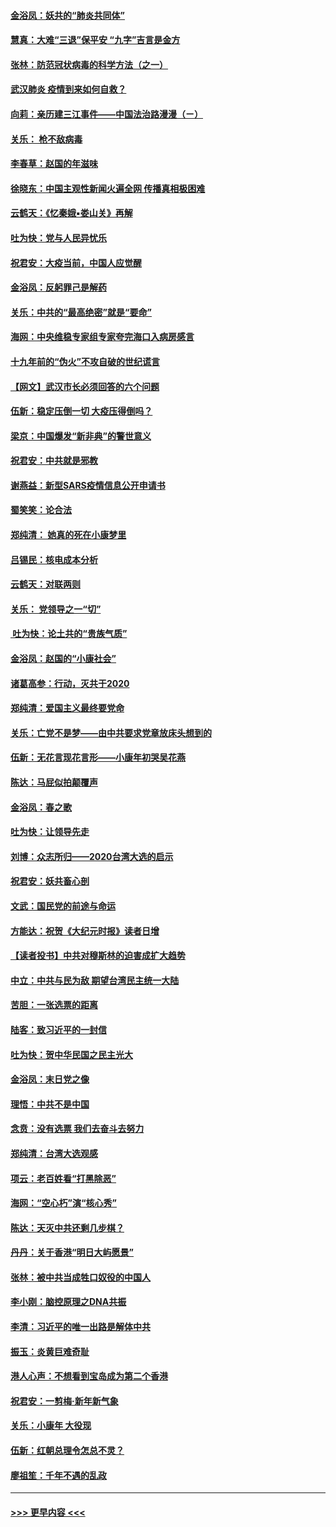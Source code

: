 #### [金浴凤：妖共的“肺炎共同体”](../pages/nsc993/n11829448.md?t=01300944) 
#### [慧真：大难“三退”保平安 “九字”吉言是金方](../pages/nsc993/n11829501.md?t=01300944) 
#### [张林：防范冠状病毒的科学方法（之一）](../pages/nsc993/n11828618.md?t=01300944) 
#### [武汉肺炎 疫情到来如何自救？](../pages/nsc993/n11827632.md?t=01300944) 
#### [向莉：亲历建三江事件——中国法治路漫漫（ㄧ）](../pages/nsc993/n11827190.md?t=01300944) 
#### [关乐： 枪不敌病毒](../pages/nsc993/n11826746.md?t=01300944) 
#### [李春草：赵国的年滋味](../pages/nsc993/n11826321.md?t=01300944) 
#### [徐晓东：中国主观性新闻火遍全网 传播真相极困难](../pages/nsc993/n11826508.md?t=01300944) 
#### [云鹤天：《忆秦娥▪娄山关》再解](../pages/nsc993/n11824682.md?t=01300944) 
#### [吐为快：党与人民异忧乐](../pages/nsc993/n11824660.md?t=01300944) 
#### [祝君安：大疫当前，中国人应觉醒](../pages/nsc993/n11821946.md?t=01300944) 
#### [金浴凤：反躬罪己是解药](../pages/nsc993/n11820280.md?t=01300944) 
#### [关乐：中共的“最高绝密”就是“要命”](../pages/nsc993/n11816946.md?t=01300944) 
#### [海网：中央维稳专家组专家夸完海口入病房感言](../pages/nsc993/n11815138.md?t=01300944) 
#### [十九年前的“伪火”不攻自破的世纪谎言](../pages/nsc993/n11813238.md?t=01300944) 
#### [【网文】武汉市长必须回答的六个问题](../pages/nsc993/n11813848.md?t=01300944) 
#### [伍新：稳定压倒一切 大疫压得倒吗？](../pages/nsc993/n11812634.md?t=01300944) 
#### [梁京：中国爆发“新非典”的警世意义](../pages/nsc993/n11812554.md?t=01300944) 
#### [祝君安：中共就是邪教](../pages/nsc993/n11812431.md?t=01300944) 
#### [谢燕益：新型SARS疫情信息公开申请书](../pages/nsc993/n11808840.md?t=01300944) 
#### [蜀笑笑：论合法](../pages/nsc993/n11808064.md?t=01300944) 
#### [郑纯清： 她真的死在小康梦里](../pages/nsc993/n11806623.md?t=01300944) 
#### [吕锡民：核电成本分析](../pages/nsc993/n11806284.md?t=01300944) 
#### [云鹤天：对联两则](../pages/nsc993/n11805957.md?t=01300944) 
#### [关乐： 党领导之一“切”](../pages/nsc993/n11804505.md?t=01300944) 
#### [ 吐为快：论土共的“贵族气质”](../pages/nsc993/n11804490.md?t=01300944) 
#### [金浴凤：赵国的“小康社会”](../pages/nsc993/n11804452.md?t=01300944) 
#### [诸葛高参：行动，灭共于2020](../pages/nsc993/n11804120.md?t=01300944) 
#### [郑纯清：爱国主义最终要党命](../pages/nsc993/n11802197.md?t=01300944) 
#### [关乐：亡党不是梦——由中共要求党章放床头想到的](../pages/nsc993/n11802156.md?t=01300944) 
#### [伍新：无花言现花言形——小康年初哭吴花燕](../pages/nsc993/n11800044.md?t=01300944) 
#### [陈达：马屁似拍颠覆声](../pages/nsc993/n11800010.md?t=01300944) 
#### [金浴凤：春之歌](../pages/nsc993/n11797687.md?t=01300944) 
#### [吐为快：让领导先走](../pages/nsc993/n11797512.md?t=01300944) 
#### [刘博：众志所归——2020台湾大选的启示](../pages/nsc993/n11796878.md?t=01300944) 
#### [祝君安：妖共畜心剖](../pages/nsc993/n11794273.md?t=01300944) 
#### [文武：国民党的前途与命运](../pages/nsc993/n11794198.md?t=01300944) 
#### [方能达：祝贺《大纪元时报》读者日增](../pages/nsc993/n11793807.md?t=01300944) 
#### [【读者投书】中共对穆斯林的迫害成扩大趋势](../pages/nsc993/n11791371.md?t=01300944) 
#### [中立：中共与民为敌 期望台湾民主统一大陆](../pages/nsc993/n11790392.md?t=01300944) 
#### [苦胆：一张选票的距离](../pages/nsc993/n11788914.md?t=01300944) 
#### [陆客：致习近平的一封信](../pages/nsc993/n11788867.md?t=01300944) 
#### [吐为快：贺中华民国之民主光大](../pages/nsc993/n11788618.md?t=01300944) 
#### [金浴凤：末日党之像](../pages/nsc993/n11787475.md?t=01300944) 
#### [理悟：中共不是中国](../pages/nsc993/n11787463.md?t=01300944) 
#### [念贲：没有选票  我们去奋斗去努力](../pages/nsc993/n11787398.md?t=01300944) 
#### [郑纯清：台湾大选观感](../pages/nsc993/n11786210.md?t=01300944) 
#### [项云：老百姓看“打黑除恶”](../pages/nsc993/n11785398.md?t=01300944) 
#### [海网：“空心朽”演“核心秀”](../pages/nsc993/n11783874.md?t=01300944) 
#### [陈达：天灭中共还剩几步棋？](../pages/nsc993/n11783719.md?t=01300944) 
#### [丹丹：关于香港“明日大屿愿景”](../pages/nsc993/n11783273.md?t=01300944) 
#### [张林：被中共当成牲口奴役的中国人](../pages/nsc993/n11782397.md?t=01300944) 
#### [李小刚：脑控原理之DNA共振](../pages/nsc993/n11780962.md?t=01300944) 
#### [李清：习近平的唯一出路是解体中共](../pages/nsc993/n11780866.md?t=01300944) 
#### [振玉：炎黄巨难奇耻](../pages/nsc993/n11779632.md?t=01300944) 
#### [港人心声：不想看到宝岛成为第二个香港](../pages/nsc993/n11778817.md?t=01300944) 
#### [祝君安：一剪梅‧新年新气象](../pages/nsc993/n11776340.md?t=01300944) 
#### [关乐：小康年 大役现](../pages/nsc993/n11774213.md?t=01300944) 
#### [伍新：红朝总理令怎总不灵？](../pages/nsc993/n11770813.md?t=01300944) 
#### [廖祖笙：千年不遇的乱政](../pages/nsc993/n11770373.md?t=01300944) 

----
#### [ >>> 更早内容 <<< ](../indexes/nsc993-earlier.md)
